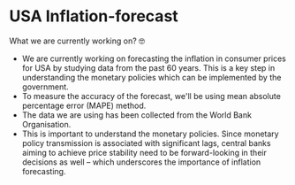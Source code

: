 # USA Inflation-forecast

What we are currently working on? :nerd_face:
- We are currently working on forecasting the inflation in consumer prices for USA by studying data from the past 60 years. This is a key step in understanding the monetary policies which can be implemented by the government.
- To measure the accuracy of the forecast, we'll be using mean absolute percentage error (MAPE) method.
- The data we are using has been collected from the World Bank Organisation.
- This is important to understand the monetary policies. Since monetary policy transmission is associated with significant lags, central banks aiming to achieve price stability need to be forward-looking in their decisions as well – which underscores the importance of inflation forecasting.
